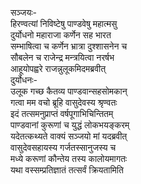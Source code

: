 सञ्जयः-  
हिरण्वत्यां निविष्टेषु पाण्डवेषु महात्मसु  
दुर्योधनो महाराजा कर्णेन सह भारत  
सम्भाषित्वा च कर्णेन भ्रात्रा दुश्शासनेन च  
सौबलेन च राजेन्द्र मन्त्रयित्वा नरर्षभ  
आहूयोपह्वरे राजन्नुलूकमिदमब्रवीत्  
दुर्योधनः-  
उलूक गच्छ कैतव्य पाण्डवान्सहसोमकान्  
गत्वा मम वचो ब्रूहि वासुदेवस्य श्रृण्वतः  
इदं तत्समनुप्राप्तं वर्षपूगाभिचिन्तितम्  
पाण्डवानां कुरूणां च युद्धं लोकभयङ्करम्  
यदेतत्कथ्यते वाक्यं सञ्जयो मां यदब्रवीत्  
वासुदेवसहायस्य गर्जतस्सानुजस्य च  
मध्ये करूणां कौन्तेय तस्य कालोयमागतः  
यथा वस्सम्प्रतिज्ञातं तत्सर्वं क्रियतामिति  
